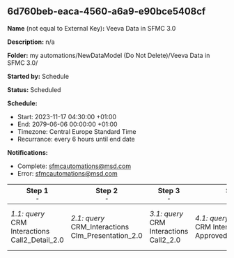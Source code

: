 ## 6d760beb-eaca-4560-a6a9-e90bce5408cf

**Name** (not equal to External Key)**:** Veeva Data in SFMC 3.0

**Description:** n/a

**Folder:** my automations/NewDataModel (Do Not Delete)/Veeva Data in SFMC 3.0/

**Started by:** Schedule

**Status:** Scheduled

**Schedule:**

* Start: 2023-11-17 04:30:00 +01:00
* End: 2079-06-06 00:00:00 +01:00
* Timezone: Central Europe Standard Time
* Recurrance: every 6 hours until end date

**Notifications:**

* Complete: sfmcautomations@msd.com
* Error: sfmcautomations@msd.com

| Step 1<br>_<small>-</small>_ | Step 2<br>_<small>-</small>_ | Step 3<br>_<small>-</small>_ | Step 4<br>_<small>-</small>_ | Step 5<br>_<small>-</small>_ | Step 6<br>_<small>-</small>_ | Step 7<br>_<small>-</small>_ | Step 8<br>_<small>-</small>_ | Step 9<br>_<small>-</small>_ | Step 10<br>_<small>-</small>_ | Step 11<br>_<small>-</small>_ | Step 12<br>_<small>-</small>_ | Step 13<br>_<small>-</small>_ | Step 14<br>_<small>-</small>_ | Step 15<br>_<small>-</small>_ | Step 16<br>_<small>-</small>_ | Step 17<br>_<small>-</small>_ | Step 18<br>_<small>-</small>_ | Step 19<br>_<small>-</small>_ | Step 20<br>_<small>-</small>_ | Step 21<br>_<small>-</small>_ | Step 22<br>_<small>-</small>_ | Step 23<br>_<small>-</small>_ | Step 24<br>_<small>-</small>_ | Step 25<br>_<small>-</small>_ | Step 26<br>_<small>-</small>_ | Step 27<br>_<small>-</small>_ |
| --- | --- | --- | --- | --- | --- | --- | --- | --- | --- | --- | --- | --- | --- | --- | --- | --- | --- | --- | --- | --- | --- | --- | --- | --- | --- | --- |
| _1.1: query_<br>CRM Interactions Call2_Detail_2.0 | _2.1: query_<br>CRM_Interactions Clm_Presentation_2.0 | _3.1: query_<br>CRM Interactions Call2_2.0 | _4.1: query_<br>CRM Interactions Approved_Document_2.0 | _5.1: query_<br>CRM Interactions TSF_2.0 | _6.1: query_<br>CRM Interactions Call2_Sample_2.0 | _7.1: query_<br>CRM Interactions CI Target Response_3.0 | _8.1: query_<br>CRM Interactions Question_Response_2.0 | _9.1: query_<br>CRM_Interactions_Product_metrics_2.0 | _10.1: query_<br>CRM Interactions  Survey_2.0 | _11.1: query_<br>CRM Interactions Address_2.0 | _12.1: query_<br>CRM Interactions Survey_Target_2.0 | _13.1: query_<br>CRM Interactions Account_2.0 | _14.1: query_<br>CRM Interactions User_2.0 | _15.1: query_<br>CRM Interactions Multichannel_consent_2.0 | _16.1: query_<br>CRM Interactions MC_Cycle_Plan_3.0 | _17.1: query_<br>CRM Interactions Email_Activity_2.0 | _18.1: query_<br>CRM Interactions _Product_2.0 | _19.1: query_<br>CRM Interactions Cycle_Plan_Target_3.0 | _20.1: query_<br>CRM Interactions Call2_Key_Message_2.0 | _21.1: query_<br>CRM Interactions Sent_Email_2.0 | _22.1: query_<br>CRM Interactions _CI_Question_3.0 | _23.1: query_<br>CRM Interactions Dynamic_Attribute_3.0 | _24.1: query_<br>CRM Interactions Survey_Question_2.0 | _25.1: query_<br>CRM Interactions MC_Cycle_Plan_Channel_3.0 | _26.1: query_<br>CRM Interactions MC_Cycle_Plan_Product_3.0 | _27.1: query_<br>CRM Interactions CI_Header_3.0 |
